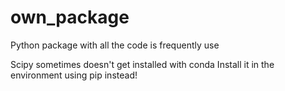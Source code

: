 # own_package
Python package with all the code is frequently use

Scipy sometimes doesn't get installed with conda
Install it in the environment using pip instead!